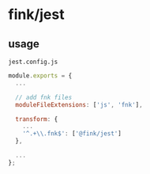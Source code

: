 # fink/jest


## usage

`jest.config.js`
```js
module.exports = {
  ...

  // add fnk files
  moduleFileExtensions: ['js', 'fnk'],

  transform: {
    ...
    '^.+\\.fnk$': ['@fink/jest']
  },

  ...
};
```
